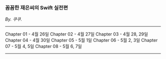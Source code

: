 ### 꼼꼼한 재은씨의 Swift 실전편

*By. 쿠쿠.*

---

Chapter 01 - 4월 26일
Chapter 02 - 4월 27일
Chapter 03 - 4월 28, 29일
Chapter 04 - 4월 30일
Chapter 05 - 5월 1일
Chapter 06 - 5월 2, 3일
Chapter 07 - 5월 4, 5일
Chapter 08 - 5월 6, 7일

---


